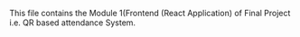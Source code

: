 This file contains the Module 1(Frontend (React Application) of Final Project i.e. QR based attendance System.
